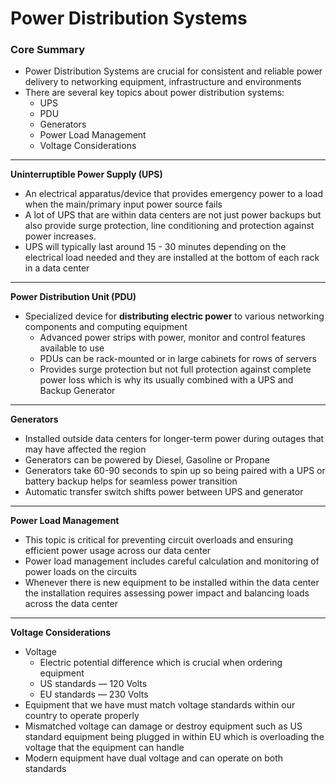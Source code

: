 # Power Distribution Systems

### Core Summary

- Power Distribution Systems are crucial for consistent and reliable power delivery to networking equipment, infrastructure and environments
- There are several key topics about power distribution systems:
    - UPS
    - PDU
    - Generators
    - Power Load Management
    - Voltage Considerations

---

**Uninterruptible Power Supply (UPS)**

- An electrical apparatus/device that provides emergency power to a load when the main/primary input power source fails
- A lot of UPS that are within data centers are not just power backups but also provide surge protection, line conditioning and protection against power increases.
- UPS will typically last around 15 - 30 minutes depending on the electrical load needed and they are installed at the bottom of each rack in a data center

---

**Power Distribution Unit (PDU)**

- Specialized device for **distributing electric power** to various networking components and computing equipment
    - Advanced power strips with power, monitor and control features available to use
    - PDUs can be rack-mounted or in large cabinets for rows of servers
    - Provides surge protection but not full protection against complete power loss which is why its usually combined with a UPS and Backup Generator

---

**Generators**

- Installed outside data centers for longer-term power during outages that may have affected the region
- Generators can be powered by Diesel, Gasoline or Propane
- Generators take 60-90 seconds to spin up so being paired with a UPS or battery backup helps for seamless power transition
- Automatic transfer switch shifts power between UPS and generator

---

**Power Load Management**

- This topic is critical for preventing circuit overloads and ensuring efficient power usage across our data center
- Power load management includes careful calculation and monitoring of power loads on the circuits
- Whenever there is new equipment to be installed within the data center the installation requires assessing power impact and balancing loads across the data center

---

**Voltage Considerations**

- Voltage
    - Electric potential difference which is crucial when ordering equipment
    - US standards — 120 Volts
    - EU standards — 230 Volts
- Equipment that we have must match voltage standards within our country to operate properly
- Mismatched voltage can damage or destroy equipment such as US standard equipment being plugged in within EU which is overloading the voltage that the equipment can handle
- Modern equipment have dual voltage and can operate on both standards